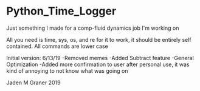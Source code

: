 # Python_Time_Logger
Just something I made for a comp-fluid dynamics job I'm working on

All you need is time, sys, os, and re for it to work, it should be entirely self contained.
All commands are lower case

Initial version: 6/13/19
-Removed memes
-Added Subtract feature
-General Optimization
-Added more confirmation to user after personal use, it was kind of annoying to not know what was going on

Jaden M Graner 2019
